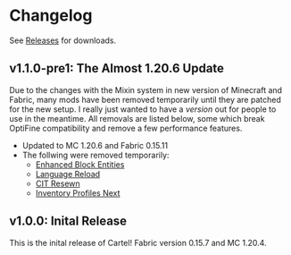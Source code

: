 # Changelog

See [Releases](https://github.com/CartelModpack/Cartel/releases) for downloads.

## v1.1.0-pre1: The Almost 1.20.6 Update

Due to the changes with the Mixin system in new version of Minecraft and Fabric, many mods have been removed temporarily until they are patched for the new setup. I really just wanted to have a *version* out for people to use in the meantime. All removals are listed below, some which break OptiFine compatibility and remove a few performance features.

- Updated to MC 1.20.6 and Fabric 0.15.11
- The follwing were removed temporarily:
  - [Enhanced Block Entities](https://modrinth.com/mod/ebe)
  - [Language Reload](https://modrinth.com/mod/language-reload)
  - [CIT Resewn](https://modrinth.com/mod/cit-resewn)
  - [Inventory Profiles Next](https://modrinth.com/mod/inventory-profiles-next)

## v1.0.0: Inital Release

This is the inital release of Cartel! Fabric version 0.15.7 and MC 1.20.4.